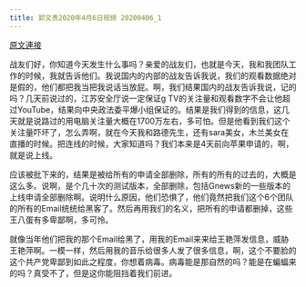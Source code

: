 ```yaml
---
title: 郭文贵2020年4月6日视频 20200406_1
---
```


[原文連接](https://gnews.org/ThreadView/53479284)

战友们好，你知道今天发生什么事吗？亲爱的战友们，也就是今天，我和我团队工作的时候，我就告诉他们。我说国内的内部的战友告诉我说，我们的观看数据绝对是假的，他们都把我当把我说话当放屁。啊，我们结果国内的战友告诉我说，记的吗？几天前说过的，江苏安全厅说一定保证g TV的关注量和观看数字不会让他超过YouTube，结果向中央政法委平爆小组保证的。结果是我们得到的信息，这几天就是说路过的用电脑关注量大概在1700万左右，多可怕。但是他看到我们这个关注量吓坏了，怎么弄啊，就在今天我和路德先生，还有sara美女，木兰美女在直播的时候。把连线的时候，大家知道吗？我们本来是4天前向苹果申请的，啊，就是说上线。

  应该被批下来的，结果是被给所有的申请全部删除，所有的所有的过去的，大概是这么多。说啊，是个几十次的测试版本，全部删除，包括Gnews新的一些版本的上线申请全部删除啊。说明什么原因，他们恐惧了，他们竟然把我们这个6个团队的所有的Email统统给黑客了。然后再用我们的名义，把所有的申请都删掉，这些王八蛋有多卑鄙啊，多可怜。

  就像当年他们把我的那个Email给黑了，用我的Email来来给王艳萍发信息，威胁王艳萍啊。一模一样，然后用我的音乐给很多人发了很多信息，啊，这个不要脸的这个共产党卑鄙到如此之程度，你想着病毒。病毒能是那自然的吗？能是在蝙蝠来的吗？真受不了，但是这你能阻挡着我们前进。
